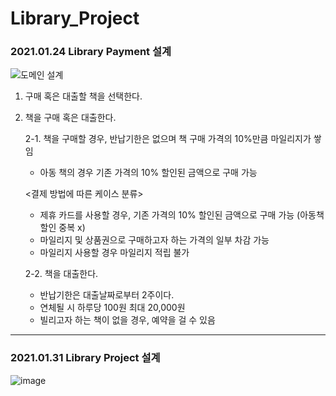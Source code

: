 # Library_Project

### 2021.01.24 Library Payment 설계
![도메인 설계](https://user-images.githubusercontent.com/34412522/105629058-1ec73d80-5e84-11eb-96f9-999b00a2882a.jpg)


1. 구매 혹은 대출할 책을 선택한다.
2. 책을 구매 혹은 대출한다.

    2-1. 책을 구매할 경우, 반납기한은 없으며 책 구매 가격의 10%만큼 마일리지가 쌓임

    - 아동 책의 경우 기존 가격의 10% 할인된 금액으로 구매 가능

    <결제 방법에 따른 케이스 분류>
    - 제휴 카드를 사용할 경우, 기존 가격의 10% 할인된 금액으로 구매 가능 (아동책 할인 중복 x)
    - 마일리지 및 상품권으로 구매하고자 하는 가격의 일부 차감 가능
    - 마일리지 사용할 경우 마일리지 적립 불가

    2-2. 책을 대출한다.

    - 반납기한은 대출날짜로부터 2주이다.
    - 연체될 시 하루당 100원 최대 20,000원
    - 빌리고자 하는 책이 없을 경우, 예약을 걸 수 있음

---
### 2021.01.31 Library Project 설계
![image](https://user-images.githubusercontent.com/34412522/106378713-479e8400-63ea-11eb-8d99-4ebb010f6b8a.png)
